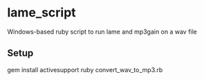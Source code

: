 # lame_script
Windows-based ruby script to run lame and mp3gain on a wav file

## Setup
gem install activesupport
ruby convert_wav_to_mp3.rb
